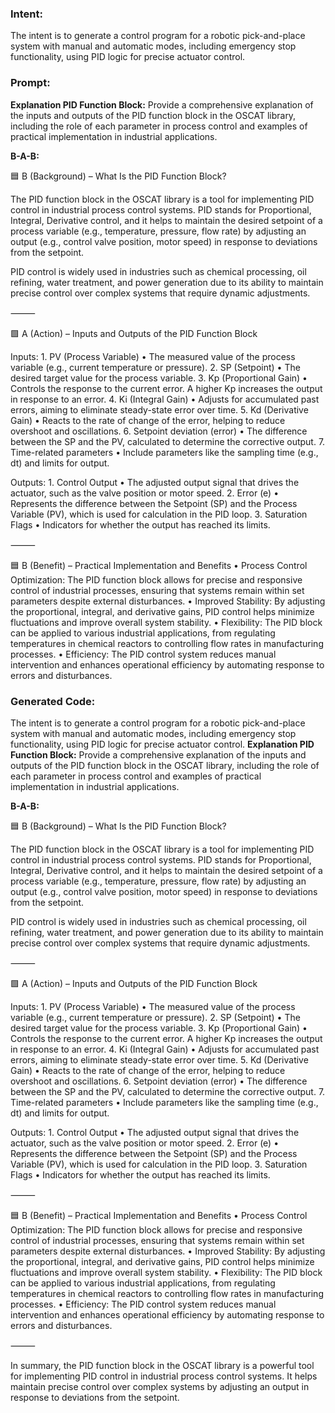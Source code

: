 ### Intent:
The intent is to generate a control program for a robotic pick-and-place system with manual and automatic modes, including emergency stop functionality, using PID logic for precise actuator control.

### Prompt:
**Explanation PID Function Block:**
Provide a comprehensive explanation of the inputs and outputs of the PID function block in the OSCAT library, including the role of each parameter in process control and examples of practical implementation in industrial applications.

**B-A-B:**

🟦 B (Background) – What Is the PID Function Block?

The PID function block in the OSCAT library is a tool for implementing PID control in industrial process control systems. PID stands for Proportional, Integral, Derivative control, and it helps to maintain the desired setpoint of a process variable (e.g., temperature, pressure, flow rate) by adjusting an output (e.g., control valve position, motor speed) in response to deviations from the setpoint.

PID control is widely used in industries such as chemical processing, oil refining, water treatment, and power generation due to its ability to maintain precise control over complex systems that require dynamic adjustments.

⸻

🟩 A (Action) – Inputs and Outputs of the PID Function Block

Inputs:
	1.	PV (Process Variable)
	•	The measured value of the process variable (e.g., current temperature or pressure).
	2.	SP (Setpoint)
	•	The desired target value for the process variable.
	3.	Kp (Proportional Gain)
	•	Controls the response to the current error. A higher Kp increases the output in response to an error.
	4.	Ki (Integral Gain)
	•	Adjusts for accumulated past errors, aiming to eliminate steady-state error over time.
	5.	Kd (Derivative Gain)
	•	Reacts to the rate of change of the error, helping to reduce overshoot and oscillations.
	6.	Setpoint deviation (error)
	•	The difference between the SP and the PV, calculated to determine the corrective output.
	7.	Time-related parameters
	•	Include parameters like the sampling time (e.g., dt) and limits for output.

Outputs:
	1.	Control Output
	•	The adjusted output signal that drives the actuator, such as the valve position or motor speed.
	2.	Error (e)
	•	Represents the difference between the Setpoint (SP) and the Process Variable (PV), which is used for calculation in the PID loop.
	3.	Saturation Flags
	•	Indicators for whether the output has reached its limits.

⸻

🟦 B (Benefit) – Practical Implementation and Benefits
	•	Process Control Optimization: The PID function block allows for precise and responsive control of industrial processes, ensuring that systems remain within set parameters despite external disturbances.
	•	Improved Stability: By adjusting the proportional, integral, and derivative gains, PID control helps minimize fluctuations and improve overall system stability.
	•	Flexibility: The PID block can be applied to various industrial applications, from regulating temperatures in chemical reactors to controlling flow rates in manufacturing processes.
	•	Efficiency: The PID control system reduces manual intervention and enhances operational efficiency by automating response to errors and disturbances.

### Generated Code:
The intent is to generate a control program for a robotic pick-and-place system with manual and automatic modes, including emergency stop functionality, using PID logic for precise actuator control.
**Explanation PID Function Block:**
Provide a comprehensive explanation of the inputs and outputs of the PID function block in the OSCAT library, including the role of each parameter in process control and examples of practical implementation in industrial applications.

**B-A-B:**

🟦 B (Background) – What Is the PID Function Block?

The PID function block in the OSCAT library is a tool for implementing PID control in industrial process control systems. PID stands for Proportional, Integral, Derivative control, and it helps to maintain the desired setpoint of a process variable (e.g., temperature, pressure, flow rate) by adjusting an output (e.g., control valve position, motor speed) in response to deviations from the setpoint.

PID control is widely used in industries such as chemical processing, oil refining, water treatment, and power generation due to its ability to maintain precise control over complex systems that require dynamic adjustments.

⸻

🟩 A (Action) – Inputs and Outputs of the PID Function Block

Inputs:
	1.	PV (Process Variable)
	•	The measured value of the process variable (e.g., current temperature or pressure).
	2.	SP (Setpoint)
	•	The desired target value for the process variable.
	3.	Kp (Proportional Gain)
	•	Controls the response to the current error. A higher Kp increases the output in response to an error.
	4.	Ki (Integral Gain)
	•	Adjusts for accumulated past errors, aiming to eliminate steady-state error over time.
	5.	Kd (Derivative Gain)
	•	Reacts to the rate of change of the error, helping to reduce overshoot and oscillations.
	6.	Setpoint deviation (error)
	•	The difference between the SP and the PV, calculated to determine the corrective output.
	7.	Time-related parameters
	•	Include parameters like the sampling time (e.g., dt) and limits for output.

Outputs:
	1.	Control Output
	•	The adjusted output signal that drives the actuator, such as the valve position or motor speed.
	2.	Error (e)
	•	Represents the difference between the Setpoint (SP) and the Process Variable (PV), which is used for calculation in the PID loop.
	3.	Saturation Flags
	•	Indicators for whether the output has reached its limits.

⸻

🟦 B (Benefit) – Practical Implementation and Benefits
	•	Process Control Optimization: The PID function block allows for precise and responsive control of industrial processes, ensuring that systems remain within set parameters despite external disturbances.
	•	Improved Stability: By adjusting the proportional, integral, and derivative gains, PID control helps minimize fluctuations and improve overall system stability.
	•	Flexibility: The PID block can be applied to various industrial applications, from regulating temperatures in chemical reactors to controlling flow rates in manufacturing processes.
	•	Efficiency: The PID control system reduces manual intervention and enhances operational efficiency by automating response to errors and disturbances.

⸻

In summary, the PID function block in the OSCAT library is a powerful tool for implementing PID control in industrial process control systems. It helps maintain precise control over complex systems by adjusting an output in response to deviations from the setpoint.
